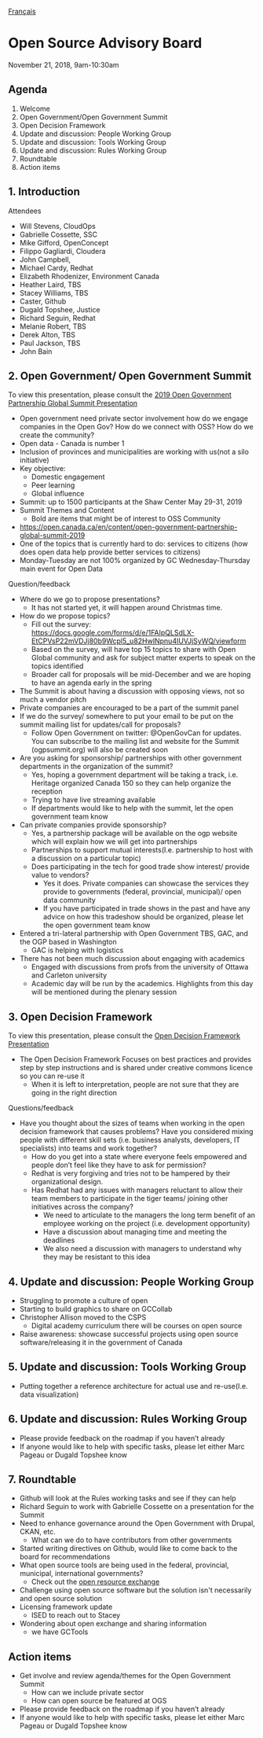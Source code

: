 [Français](https://github.com/canada-ca/OS-Advisory_Conseil-SO/blob/master/fr/Rencontres/2018-11-21.md#open-source-advisory-board)

# Open Source Advisory Board
November 21, 2018, 9am-10:30am

## Agenda
1. Welcome
2. Open Government/Open Government Summit
3. Open Decision Framework
4. Update and discussion: People Working Group
5. Update and discussion: Tools Working Group
6. Update and discussion: Rules Working Group
7. Roundtable
8. Action items

## 1. Introduction
Attendees
* Will Stevens, CloudOps
* Gabrielle Cossette, SSC
* Mike Gifford, OpenConcept
* Filippo Gagliardi, Cloudera
* John Campbell,
* Michael Cardy, Redhat
* Elizabeth Rhodenizer, Environment Canada
* Heather Laird, TBS
* Stacey Williams, TBS
* Caster, Github
* Dugald Topshee, Justice
* Richard Seguin, Redhat
* Melanie Robert, TBS
* Derek Alton, TBS
* Paul Jackson, TBS
* John Bain

## 2. Open Government/ Open Government Summit
To view this presentation, please consult the [2019 Open Government Partnership Global Summit Presentation](https://github.com/canada-ca/OS-Advisory_Conseil-SO/issues/82)
* Open government need private sector involvement how do we engage companies in the Open Gov? How do we connect with OSS? How do we create the community?
* Open data - Canada is number 1
* Inclusion of provinces and municipalities are working with us(not a silo initiative)
* Key objective:
  * Domestic engagement
  * Peer learning
  * Global influence
* Summit: up to 1500 participants at the Shaw Center May 29-31, 2019
* Summit Themes and Content 
  * Bold are items that might be of interest to OSS Community 
* https://open.canada.ca/en/content/open-government-partnership-global-summit-2019
* One of the topics that is currently hard to do: services to citizens (how does open data help provide better services to citizens)
* Monday-Tuesday are not 100% organized by GC Wednesday-Thursday main event for Open Data

Question/feedback

* Where do we go to propose presentations?
  * It has not started yet, it will happen around Christmas time.
* How do we propose topics?
  * Fill out the survey: https://docs.google.com/forms/d/e/1FAIpQLSdLX-EtCPVsP22mVDJj80b9Wcpl5_u82HwINpnu4IUVJjSyWQ/viewform
  * Based on the survey, will have top 15 topics to share with Open Global community and ask for subject matter experts to speak on the topics identified
  * Broader call for proposals will be mid-December and we are hoping to have an agenda early in the spring
* The Summit is about having a discussion with opposing views, not so much a vendor pitch
* Private companies are encouraged to be a part of the summit panel
* If we do the survey/ somewhere to put your email to be put on the summit mailing list for updates/call for proposals?
  * Follow Open Government on twitter: @OpenGovCan for updates. You can subscribe to the mailing list and website for the Summit (ogpsummit.org) will also be created soon
* Are you asking for sponsorship/ partnerships with other government departments in the organization of the summit?
  * Yes, hoping a government department will be taking a track, i.e. Heritage organized Canada 150 so they can help organize the reception
  * Trying to have live streaming available
  * If departments would like to help with the summit, let the open government team know
* Can private companies provide sponsorship?
  * Yes, a partnership package will be available on the ogp website which will explain how we will get into partnerships
  * Partnerships to support mutual interests(I.e. partnership to host with a discussion on a particular topic)
  * Does participating in the tech for good trade show interest/ provide value to vendors?
    * Yes it does. Private companies can showcase the services they provide to governments (federal, provincial, municipal)/ open data community
    * If you have participated in trade shows in the past and have any advice on how this tradeshow should be organized, please let the open government team know
* Entered a tri-lateral partnership with Open Government TBS, GAC, and the OGP based in Washington
  * GAC is helping with logistics
* There has not been much discussion about engaging with academics
  * Engaged with discussions from profs from the university of Ottawa and Carleton university
  * Academic day will be run by the academics. Highlights from this day will be mentioned during the plenary session

## 3. Open Decision Framework
To view this presentation, please consult the [Open Decision Framework Presentation](https://github.com/canada-ca/OS-Advisory_Conseil-SO/issues/83)
* The Open Decision Framework Focuses on best practices and provides step by step instructions and is shared under creative commons licence so you can re-use it
  * When it is left to interpretation, people are not sure that they are going in the right direction
  
Questions/feedback
* Have you thought about the sizes of teams when working in the open decision framework that causes problems? Have you considered mixing people with different skill sets (i.e. business analysts, developers, IT specialists) into teams and work together?
  * How do you get into a state where everyone feels empowered and people don’t feel like they have to ask for permission?
  * Redhat is very forgiving and tries not to be hampered by their organizational design.
  * Has Redhat had any issues with managers reluctant to allow their team members to participate in the tiger teams/ joining other initiatives across the company?
    * We need to articulate to the managers the long term benefit of an employee working on the project (i.e. development opportunity)
    * Have a discussion about managing time and meeting the deadlines
    * We also need a discussion with managers to understand why they may be resistant to this idea

## 4. Update and discussion: People Working Group
* Struggling to promote a culture of open
* Starting to build graphics to share on GCCollab
* Christopher Allison moved to the CSPS
  * Digital academy curriculum there will be courses on open source
* Raise awareness: showcase successful projects using open source software/releasing it in the government of Canada

## 5. Update and discussion: Tools Working Group
* Putting together a reference architecture for actual use and re-use(I.e. data visualization)

## 6. Update and discussion: Rules Working Group
* Please provide feedback on the roadmap if you haven’t already
* If anyone would like to help with specific tasks, please let either Marc Pageau or Dugald Topshee know

## 7. Roundtable
* Github will look at the Rules working tasks and see if they can help
* Richard Seguin to work with Gabrielle Cossette on a presentation for the Summit
* Need to enhance governance around the Open Government with Drupal, CKAN, etc.
  * What can we do to have contributors from other governments
* Started writing directives on Github, would like to come back to the board for recommendations
* What open source tools are being used in the federal, provincial, municipal, international governments?
  * Check out the [open resource exchange](https://github.com/canada-ca/ore-ero)
* Challenge using open source software but the solution isn't necessarily and open source solution
* Licensing framework update
  * ISED to reach out to Stacey
* Wondering about open exchange and sharing information
  * we have GCTools

## Action items
* Get involve and review agenda/themes for the Open Government Summit
  * How can we include private sector
  * How can open source be featured at OGS
* Please provide feedback on the roadmap if you haven’t already
* If anyone would like to help with specific tasks, please let either Marc Pageau or Dugald Topshee know
  

